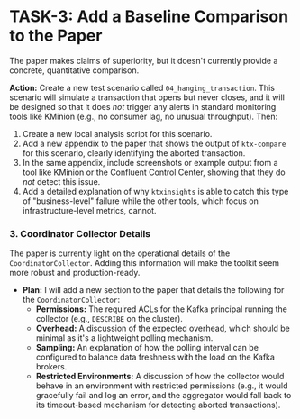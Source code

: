 # TASK-3: Add a Baseline Comparison to the Paper

The paper makes claims of superiority, but it doesn't currently provide a concrete, quantitative comparison.

**Action:** Create a new test scenario called `04_hanging_transaction`. This scenario will simulate a transaction that opens but never closes, and it will be designed so that it does *not* trigger any alerts in standard monitoring tools like KMinion (e.g., no consumer lag, no unusual throughput). Then:

1.  Create a new local analysis script for this scenario.
2.  Add a new appendix to the paper that shows the output of `ktx-compare` for this scenario, clearly identifying the aborted transaction.
3.  In the same appendix, include screenshots or example output from a tool like KMinion or the Confluent Control Center, showing that they do *not* detect this issue.
4.  Add a detailed explanation of why `ktxinsights` is able to catch this type of "business-level" failure while the other tools, which focus on infrastructure-level metrics, cannot.


### 3. Coordinator Collector Details

The paper is currently light on the operational details of the `CoordinatorCollector`. Adding this information will make the toolkit seem more robust and production-ready.

*   **Plan:** I will add a new section to the paper that details the following for the `CoordinatorCollector`:
    *   **Permissions:** The required ACLs for the Kafka principal running the collector (e.g., `DESCRIBE` on the cluster).
    *   **Overhead:** A discussion of the expected overhead, which should be minimal as it's a lightweight polling mechanism.
    *   **Sampling:** An explanation of how the polling interval can be configured to balance data freshness with the load on the Kafka brokers.
    *   **Restricted Environments:** A discussion of how the collector would behave in an environment with restricted permissions (e.g., it would gracefully fail and log an error, and the aggregator would fall back to its timeout-based mechanism for detecting aborted transactions).
